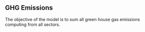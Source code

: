 ## GHG Emissions
 

 The objective of the model is to sum all green house gas emissions computing from all sectors. 
 
 